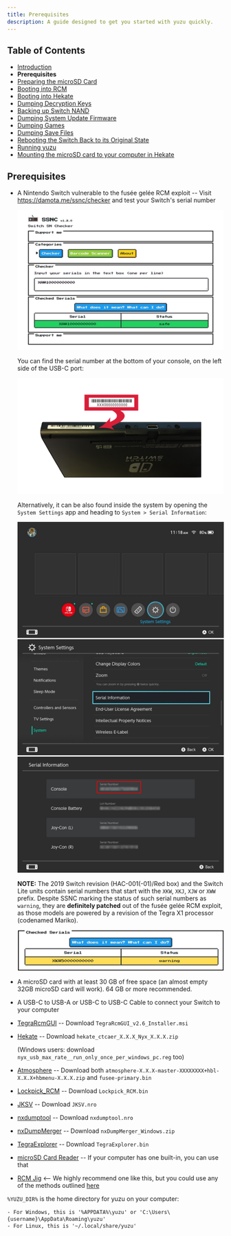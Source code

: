 ```yaml
---
title: Prerequisites
description: A guide designed to get you started with yuzu quickly.
---
```


## Table of Contents

* [Introduction](../)
* **Prerequisites**
* [Preparing the microSD Card](../prepare-sd-card)
* [Booting into RCM](../boot-to-rcm)
* [Booting into Hekate](../boot-to-hekate)
* [Dumping Decryption Keys](../dump-keys)
* [Backing up Switch NAND](../nand-backup)
* [Dumping System Update Firmware](../dump-firmware)
* [Dumping Games](../dump-games)
* [Dumping Save Files](../dump-saves)
* [Rebooting the Switch Back to its Original State](../reboot-to-stock)
* [Running yuzu](../running-yuzu)
* [Mounting the microSD card to your computer in Hekate](../hekate-ums)

## Prerequisites

* A Nintendo Switch vulnerable to the fusée gelée RCM exploit -- Visit <https://damota.me/ssnc/checker> and test your Switch's serial number

    ![Switch SN Checker](ssnc.jpeg)

    You can find the serial number at the bottom of your console, on the left side of the USB-C port:

    ![Serial Number Location](serial_switch.png)

    Alternatively, it can be also found inside the system by opening the `System Settings` app and heading to `System > Serial Information`:

    ![Selecting System Settings from the HOME Menu](home_menu.jpg)
    ![System Settings app](system_settings.jpg)
    ![Serial Information](serial_info.jpg)

    **NOTE:** The 2019 Switch revision (HAC-001(-01)/Red box) and the Switch Lite units contain serial numbers that start with the `XKW`, `XKJ`, `XJW` or `XWW` prefix. Despite SSNC marking the status of such serial numbers as `warning`, they are **definitely patched** out of the fusée gelée RCM exploit, as those models are powered by a revision of the Tegra X1 processor (codenamed Mariko).

    ![Mariko SSNC Example](mariko.jpeg)

* A microSD card with at least 30 GB of free space (an almost empty 32GB microSD card will work). 64 GB or more recommended.
* A USB-C to USB-A or USB-C to USB-C Cable to connect your Switch to your computer
* [TegraRcmGUI](https://github.com/eliboa/TegraRcmGUI/releases/latest) -- Download `TegraRcmGUI_v2.6_Installer.msi`
* [Hekate](https://github.com/CTCaer/hekate/releases/latest) -- Download `hekate_ctcaer_X.X.X_Nyx_X.X.X.zip`

    (Windows users: download `nyx_usb_max_rate__run_only_once_per_windows_pc.reg` too)
* [Atmosphere](https://github.com/Atmosphere-NX/Atmosphere/releases/latest) -- Download both `atmosphere-X.X.X-master-XXXXXXXX+hbl-X.X.X+hbmenu-X.X.X.zip` and `fusee-primary.bin`
* [Lockpick_RCM](https://github.com/shchmue/Lockpick_RCM/releases/latest) -- Download `Lockpick_RCM.bin`
* [JKSV](https://github.com/J-D-K/JKSV/releases/latest) -- Download `JKSV.nro`
* [nxdumptool](https://github.com/DarkMatterCore/nxdumptool/releases/latest) -- Download `nxdumptool.nro`
* [nxDumpMerger](https://github.com/emiyl/nxDumpMerger/releases/tag/v0.3.4) -- Download `nxDumpMerger_Windows.zip`
* [TegraExplorer](https://github.com/suchmememanyskill/TegraExplorer/releases/latest) -- Download `TegraExplorer.bin`
* [microSD Card Reader](https://www.amazon.com/dp/B006T9B6R2) -- If your computer has one built-in, you can use that
* [RCM Jig](https://www.amazon.com/dp/B07J9JJRRG) <-- We highly recommend one like this, but you could use any of the methods outlined [here](https://noirscape.github.io/RCM-Guide/)

`%YUZU_DIR%` is the home directory for yuzu on your computer:

    - For Windows, this is '%APPDATA%\yuzu' or 'C:\Users\{username}\AppData\Roaming\yuzu'
    - For Linux, this is '~/.local/share/yuzu'
